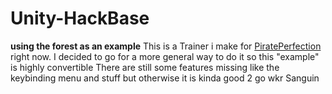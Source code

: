 # Unity-HackBase
**using the forest as an example**
This is a Trainer i make for <a href="https://www.pirateperfection.com" target="_blank">PiratePerfection</a> right now.
I decided to go for a more general way to do it so this "example" is highly convertible
There are still some features missing like the keybinding menu and stuff but otherwise it is kinda good 2 go
wkr Sanguin
